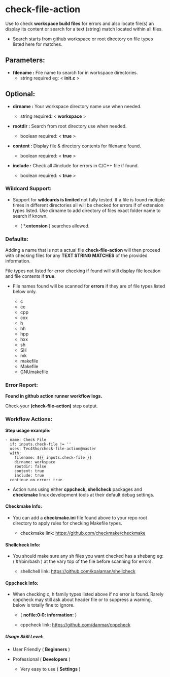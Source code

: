 # check-file-action

Use to check **workspace build files** for errors and also locate file(s) an display its content or search for a text (string) match located within all files.

- Search starts from github workspace or root directory on file types listed here for matches.

## Parameters:

- **filename :**  File name to search for in workspace directories.
  - string required eg: < **init.c** >

## Optional:

- **dirname :**  Your workspace directory name use when needed.
  - string required: < **workspace** >

- **rootdir :**  Search from root directory use when needed.
  - boolean required: < **true** >

- **content :**  Display file & directory contents for filename found.
  - boolean required: < **true** >

- **include :**  Check all #include <name> for errors in C/C++ file if found.
  - boolean required: < **true** >

### Wildcard Support:

- Support for **wildcards is limited** not fully tested. If a file is found multiple times in different directories all will be checked for errors if of extension types listed. Use dirname to add directory of files exact folder name to search if known.
  
  - ( *.**extension** ) searches allowed.
 
### Defaults:

Adding a name that is not a actual file **check-file-action** will then proceed with checking files for any **TEXT STRING MATCHES** of the provided information.

File types not listed for error checking if found will still display file location and file contents if **true**.

- File names found will be scanned for **errors** if they are of file types listed below only.
  
  - c
  - cc
  - cpp
  - cxx
  - h
  - hh
  - hpp
  - hxx
  - sh
  - SH
  - mk
  - makefile
  - Makefile
  - GNUmakefile

### Error Report:

**Found in github action runner workflow logs.**

Check your **(check-file-action)** step output.

### Workflow Actions:

**Step usage example:**


    - name: Check File
      if: inputs.check-file != ''
      uses: Tec4Sho/check-file-action@master
      with:
        filename: ${{ inputs.check-file }}
        dirname: workspace
        rootdir: false
        content: true
        include: true
      continue-on-error: true


- Action runs using either **cppcheck, shellcheck** packages and **checkmake** linux development tools at their default debug settings.

#### Checkmake Info:

- You can add a **checkmake.ini** file found above to your repo root directory to apply rules for checking Makefile types.

  * checkmake link: 
https://github.com/checkmake/checkmake

#### Shellcheck Info:

- You should make sure any sh files you want checked has a shebang eg: ( #!/bin/bash ) at the vary top of the file before scanning for errors.

  - shellchell link:
https://github.com/koalaman/shellcheck

#### Cppcheck Info:

- When checking c, h family types listed above if no error is found. Rarely cppcheck may still ask about header file or to suppress a warning, below is totally fine to ignore.
  - ( **nofile:0:0: information:** )

  - cppcheck link:
https://github.com/danmar/cppcheck


##### Usage Skill Level:

- User Friendly ( **Beginners** )

- Professional ( **Developers** )

  - Very easy to use ( **Settings** )
